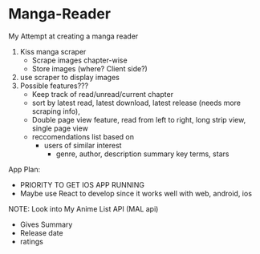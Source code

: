 # Manga-Reader
My Attempt at creating a manga reader
1. Kiss manga scraper
   - Scrape images chapter-wise
   - Store images (where? Client side?)
3. use scraper to display images
4. Possible features???
   - Keep track of read/unread/current chapter
   - sort by latest read, latest download, latest release (needs more scraping info),
   - Double page view feature, read from left to right, long strip view, single page view
   - reccomendations list based on
      - users of similar interest
         - genre, author, description summary key terms, stars

App Plan: 
- PRIORITY TO GET IOS APP RUNNING
- Maybe use React to develop since it works well with web, android, ios



NOTE: 
Look into My Anime List API (MAL api)
  - Gives Summary
  - Release date
  - ratings
